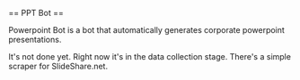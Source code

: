 == PPT Bot ==

Powerpoint Bot is a bot that automatically generates corporate
powerpoint presentations.

It's not done yet. Right now it's in the data collection stage.
There's a simple scraper for SlideShare.net.
